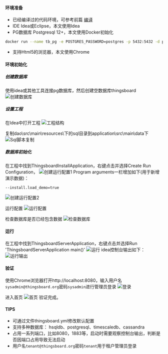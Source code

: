 #### 环境准备
- 已经编译过的代码环境，可参考前篇 [编译](编译.md)
- IDE Idea或Eclipse，本文使用Idea
- PG数据库 Postgresql 12+，本文使用Docker初始化
```sh
docker run --name tb_pg -e POSTGRES_PASSWORD=postgres -p 5432:5432 -d postgres:12  
```
- 支持Html5的浏览器，本文使用Chrome 

#### 环境初始化
##### 创建数据库
使用idea或其他工具连接pg数据库，然后创建空数据库thingsboard
![创建数据库](../image/创建数据库.png)

##### 设置工程
在Idea中打开工程
![工程结构](../image/工程结构.png)

复制dao\src\main\resources\下的sql目录到application\src\main\data下
![Sql脚本复制](../image/Sql脚本复制.png)


##### 数据库初始化
在工程中找到ThingsboardInstallApplication，右键点击并选择Create Run Configuration，
![创建运行配置1](../image/创建运行配置1.png)
Program arguments一栏增加如下(用于新增演示数据)：
```
--install.load_demo=true
```
![创建运行配置2](../image/创建运行配置2.png)

运行配置
![运行配置](../image/运行配置.png)

检查数据库是否已经包含数据
![检查数据库](../image/检查数据库.png)

#### 运行
在工程中找到ThingsboardServerApplication，右键点击并选择Run 'ThingsboardServerApplication main()'
![运行](../image/运行.png)
idea控制台输出如下：
![运行输出](../image/运行输出.png)

#### 验证
使用Chrome浏览器打开http://localhost:8080，输入用户名`sysadmin@thingsboard.org`密码`sysadmin`进行管理员登录
![登录](../image/登录.png)

进入首页
![首页](../image/首页.png)
验证完成。

#### TIPS
- 可通过文件thingsboard.yml修改默认配置
- 支持多种数据库： hsqldb、postgresql、timescaledb、cassandra
- 占用一系列端口，比如8080，1883等，启动时需要观察控制台输出，判断是否因端口占用导致无法启动
- 用户名`tenant@thingsboard.org`密码`tenant`用于租户管理员登录

